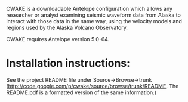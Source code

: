 CWAKE is a downloadable Antelope configuration which allows any researcher or analyst examining seismic waveform data from Alaska to interact with those data in the same way, using the velocity models and regions used by the Alaska Volcano Observatory.

CWAKE requires Antelope version 5.0-64.

# Installation instructions: #
See the project README file under Source->Browse->trunk (http://code.google.com/p/cwake/source/browse/trunk/README. The README.pdf is a formatted version of the same information.)